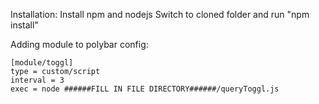 Installation:
Install npm and nodejs
Switch to cloned folder and run "npm install"

Adding module to polybar config:

    [module/toggl]
    type = custom/script
    interval = 3
    exec = node ######FILL IN FILE DIRECTORY######/queryToggl.js

